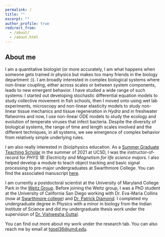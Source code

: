 ```yaml
---
permalink: /
title: ""
excerpt: ""
author_profile: true
redirect_from: 
  - /about/
  - /about.html
---
```



## About me
I am a quantitative biologist (or more accurately, I am what happens when someone gets trained in physics but makes too many friends in the biology department :)). I am broadly interested in complex biological systems where non-linear coupling, either across scales or between system components, leads to new emergent behavior. I have studied a wide range of such systems: I started out developing stochastic differential equation models to study collective movement in fish schools, then I moved onto using wet lab experiments, microscopy and non-linear elasticity models to study  non-linear tissue mechanics and tissue regeneration in *Hydra* and in freshwater flatworms and now, I use non-linear ODE models to study the ecology and evolution of temperate viruses that infect bacteria. Despite the diversity of biological systems, the range of time and length scales involved and the different techniques, in all systems, we see emergence of complex behavior from relatively simple underlying rules. 

I am also really interested in (bio)physics education. As a [Summer Graduate Teaching Scholar](https://engagedteaching.ucsd.edu/educators/grad-students/sgts.html) in the summer of 2021 at UCSD, I was the instructor-of-record for *PHYS 1B: Electricity and Magnetism for life science majors*. I also helped develop a module to teach object tracking and basic signal processing to pre-major undergraduates at Swarthmore College. You can find the associated manuscript [here](https://meridian.allenpress.com/the-biophysicist/article/2/3/1/464616/Quantifying-Planarian-Behavior-as-an-Introduction).

I am currently a postdoctoral scientist at the University of Maryland College Park in the [Weitz Group](https://weitzgroup.umd.edu/). Before joining the Weitz group, I was a PhD student at the University of California San Diego working with Dr. Eva-Maria Collins (now at [Swarthmore college](https://www.swarthmore.edu/profile/eva-maria-collins)) and [Dr. Patrick Diamond](https://fapp.ucsd.edu/memberprofile_diamondph.html). I completed my undergraduate degree in Physics with a minor in biology from the Indian Institute of Science and did my undergraduate thesis work under the supervision of [Dr. Vishwesha Guttal](https://teelabiisc.wordpress.com/).

You can find out more about my work under the research tab. You can also reach me by email at [tgoel36@umd.edu](mailto:tgoel36@umd.edu).
